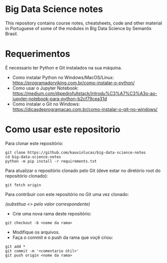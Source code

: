 # Big Data Science notes
This repository contains course notes, cheatsheets, code and other material in Portuguese of some of the modules in Big Data Science by Semantix Brasil.

# Requerimentos
É necessario ter Python e Git instalados na sua máquina.
* Como instalar Python no Windows/MacOS/Linux: https://programadorviking.com.br/como-instalar-o-python/
* Como usar o Jupyter Notebook: https://medium.com/@pedrofullstack/introdu%C3%A7%C3%A3o-ao-jupyter-notebook-para-python-b2cf79cea31d
* Como instalar o Git no Windows: https://dicasdeprogramacao.com.br/como-instalar-o-git-no-windows/

# Como usar este repositorio
Para clonar este repositório:
```
git clone https://github.com/kauvinlucas/big-data-science-notes
cd big-data-science-notes
python -m pip install -r requirements.txt
```

Para atualizar o repositório clonado pelo Git (deve estar no diretório root do repositório clonado):
```
git fetch origin
```

Para contribuir con este repositório no Git uma vez clonado:

*(substitua <> pelo valor correspondente)*

* Crie uma nova rama deste repositório:
```
git checkout -b <nome da rama>
```
* Modifique os arquivos.
* Faça o commit e o push da rama que voçê criou:

```
git add *
git commit -m '<comentario útil>'
git push origin <nome da rama>
```
